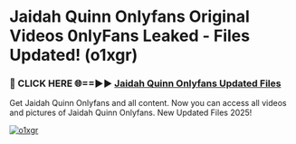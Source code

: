 # Jaidah Quinn Onlyfans Original Videos 0nlyFans Leaked - Files Updated! (o1xgr)

<h3>🔴 CLICK HERE 🌐==►► <a href="https://tinyurl.com/2jnfzry5" rel="nofollow">Jaidah Quinn Onlyfans Updated Files</a></h3>

Get Jaidah Quinn Onlyfans and all content. Now you can access all videos and pictures of Jaidah Quinn Onlyfans. New Updated Files 2025!

[![o1xgr](https://i.imgur.com/GyGTBgg.gif)](https://tinyurl.com/2jnfzry5)
